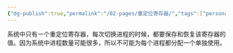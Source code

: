 ```yaml
---
{"dg-publish":true,"permalink":"/02-pages/重定位寄存器/","tags":["personal/blog"]}
---
```


系统中只有一个重定位寄存器，每次切换进程的时候，都要保存和恢复该寄存器的值。因为系统中进程数量可能很多，所以不可能为每个进程都分配一个单独使用。